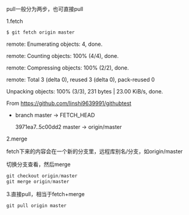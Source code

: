 pull一般分为两步，也可直接pull



1.fetch

```javascript
$ git fetch origin master
```

remote: Enumerating objects: 4, done.

remote: Counting objects: 100% (4/4), done.

remote: Compressing objects: 100% (2/2), done.

remote: Total 3 (delta 0), reused 3 (delta 0), pack-reused 0

Unpacking objects: 100% (3/3), 231 bytes | 23.00 KiB/s, done.

From https://github.com/linshi9639991/githubtest

 * branch            master     -> FETCH_HEAD

   3971ea7..5c00dd2  master     -> origin/master



2.merge

fetch下来的内容会在一个新的分支里，远程库别名/分支，如origin/master

切换分支查看，然后merge

```javascript
git checkout origin/master
git merge origin/master
```







3.直接pull，相当于fetch+merge

```javascript
git pull origin master
```

